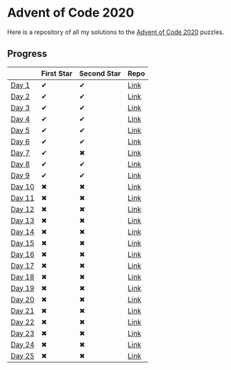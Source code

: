 # Advent of Code 2020
Here is a repository of all my solutions to the [Advent of Code 2020](https://adventofcode.com/2020/) puzzles.

## Progress
|                                                | First Star  | Second Star |                                            Repo                                    |
|------------------------------------------------|-------------|-------------|------------------------------------------------------------------------------------|
| [Day 1](https://adventofcode.com/2020/day/1)   | ✔          | ✔           | [Link](https://github.com/Ewan-Selkirk/Advent-of-Code-2020/tree/main/src/day1)     |
| [Day 2](https://adventofcode.com/2020/day/2)   | ✔          | ✔           | [Link](https://github.com/Ewan-Selkirk/Advent-of-Code-2020/tree/main/src/day2)     |
| [Day 3](https://adventofcode.com/2020/day/3)   | ✔          | ✔           | [Link](https://github.com/Ewan-Selkirk/Advent-of-Code-2020/tree/main/src/day3)     |
| [Day 4](https://adventofcode.com/2020/day/4)   | ✔          | ✔           | [Link](https://github.com/Ewan-Selkirk/Advent-of-Code-2020/tree/main/src/day4)     |
| [Day 5](https://adventofcode.com/2020/day/5)   | ✔          | ✔           | [Link](https://github.com/Ewan-Selkirk/Advent-of-Code-2020/tree/main/src/day5)     |
| [Day 6](https://adventofcode.com/2020/day/6)   | ✔          | ✔           | [Link](https://github.com/Ewan-Selkirk/Advent-of-Code-2020/tree/main/src/day6)     |
| [Day 7](https://adventofcode.com/2020/day/7)   | ✔          | ✖           | [Link](https://github.com/Ewan-Selkirk/Advent-of-Code-2020/tree/main/src/day7)     |
| [Day 8](https://adventofcode.com/2020/day/8)   | ✔          | ✔           | [Link](https://github.com/Ewan-Selkirk/Advent-of-Code-2020/tree/main/src/day8)     |
| [Day 9](https://adventofcode.com/2020/day/9)   | ✔          | ✔           | [Link](https://github.com/Ewan-Selkirk/Advent-of-Code-2020/tree/main/src/day9)     |
| [Day 10](https://adventofcode.com/2020/day/10) | ✖          | ✖           | [Link](https://github.com/Ewan-Selkirk/Advent-of-Code-2020/tree/main/src/day10)    |
| [Day 11](https://adventofcode.com/2020/day/11) | ✖          | ✖           | [Link](https://github.com/Ewan-Selkirk/Advent-of-Code-2020/tree/main/src/day11)    |
| [Day 12](https://adventofcode.com/2020/day/12) | ✖          | ✖           | [Link](https://github.com/Ewan-Selkirk/Advent-of-Code-2020/tree/main/src/day12)    |
| [Day 13](https://adventofcode.com/2020/day/13) | ✖          | ✖           | [Link](https://github.com/Ewan-Selkirk/Advent-of-Code-2020/tree/main/src/day13)    |
| [Day 14](https://adventofcode.com/2020/day/14) | ✖          | ✖           | [Link](https://github.com/Ewan-Selkirk/Advent-of-Code-2020/tree/main/src/day14)    |
| [Day 15](https://adventofcode.com/2020/day/15) | ✖          | ✖           | [Link](https://github.com/Ewan-Selkirk/Advent-of-Code-2020/tree/main/src/day15)    |
| [Day 16](https://adventofcode.com/2020/day/16) | ✖          | ✖           | [Link](https://github.com/Ewan-Selkirk/Advent-of-Code-2020/tree/main/src/day16)    |
| [Day 17](https://adventofcode.com/2020/day/17) | ✖          | ✖           | [Link](https://github.com/Ewan-Selkirk/Advent-of-Code-2020/tree/main/src/day17)    |
| [Day 18](https://adventofcode.com/2020/day/18) | ✖          | ✖           | [Link](https://github.com/Ewan-Selkirk/Advent-of-Code-2020/tree/main/src/day18)    |
| [Day 19](https://adventofcode.com/2020/day/19) | ✖          | ✖           | [Link](https://github.com/Ewan-Selkirk/Advent-of-Code-2020/tree/main/src/day19)    |
| [Day 20](https://adventofcode.com/2020/day/20) | ✖          | ✖           | [Link](https://github.com/Ewan-Selkirk/Advent-of-Code-2020/tree/main/src/day20)    |
| [Day 21](https://adventofcode.com/2020/day/21) | ✖          | ✖           | [Link](https://github.com/Ewan-Selkirk/Advent-of-Code-2020/tree/main/src/day21)    |
| [Day 22](https://adventofcode.com/2020/day/22) | ✖          | ✖           | [Link](https://github.com/Ewan-Selkirk/Advent-of-Code-2020/tree/main/src/day22)    |
| [Day 23](https://adventofcode.com/2020/day/23) | ✖          | ✖           | [Link](https://github.com/Ewan-Selkirk/Advent-of-Code-2020/tree/main/src/day23)    |
| [Day 24](https://adventofcode.com/2020/day/24) | ✖          | ✖           | [Link](https://github.com/Ewan-Selkirk/Advent-of-Code-2020/tree/main/src/day24)    |
| [Day 25](https://adventofcode.com/2020/day/25) | ✖          | ✖           | [Link](https://github.com/Ewan-Selkirk/Advent-of-Code-2020/tree/main/src/day25)    |